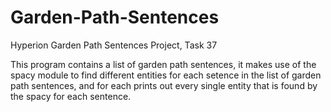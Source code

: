 # Garden-Path-Sentences
Hyperion Garden Path Sentences Project, Task 37

This program contains a list of garden path sentences, it makes use of the spacy module to find different 
entities for each setence in the list of garden path sentences, and for each prints out every single entity
that is found by the spacy for each sentence.
